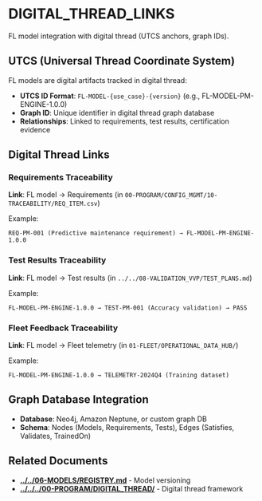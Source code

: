 # DIGITAL_THREAD_LINKS

FL model integration with digital thread (UTCS anchors, graph IDs).

## UTCS (Universal Thread Coordinate System)

FL models are digital artifacts tracked in digital thread:

- **UTCS ID Format**: `FL-MODEL-{use_case}-{version}` (e.g., FL-MODEL-PM-ENGINE-1.0.0)
- **Graph ID**: Unique identifier in digital thread graph database
- **Relationships**: Linked to requirements, test results, certification evidence

## Digital Thread Links

### Requirements Traceability

**Link**: FL model → Requirements (in `00-PROGRAM/CONFIG_MGMT/10-TRACEABILITY/REQ_ITEM.csv`)

Example:
```
REQ-PM-001 (Predictive maintenance requirement) → FL-MODEL-PM-ENGINE-1.0.0
```

### Test Results Traceability

**Link**: FL model → Test results (in `../../08-VALIDATION_VVP/TEST_PLANS.md`)

Example:
```
FL-MODEL-PM-ENGINE-1.0.0 → TEST-PM-001 (Accuracy validation) → PASS
```

### Fleet Feedback Traceability

**Link**: FL model → Fleet telemetry (in `01-FLEET/OPERATIONAL_DATA_HUB/`)

Example:
```
FL-MODEL-PM-ENGINE-1.0.0 → TELEMETRY-2024Q4 (Training dataset)
```

## Graph Database Integration

- **Database**: Neo4j, Amazon Neptune, or custom graph DB
- **Schema**: Nodes (Models, Requirements, Tests), Edges (Satisfies, Validates, TrainedOn)

## Related Documents

- [**../../06-MODELS/REGISTRY.md**](../../06-MODELS/REGISTRY.md) - Model versioning
- [**../../../00-PROGRAM/DIGITAL_THREAD/**](../../../00-PROGRAM/DIGITAL_THREAD/) -  Digital thread framework
